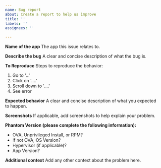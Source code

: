 ```yaml
---
name: Bug report
about: Create a report to help us improve
title: ''
labels: ''
assignees: ''

---
```


**Name of the app**
The app this issue relates to.

**Describe the bug**
A clear and concise description of what the bug is.

**To Reproduce**
Steps to reproduce the behavior:
1. Go to '...'
2. Click on '....'
3. Scroll down to '....'
4. See error

**Expected behavior**
A clear and concise description of what you expected to happen.

**Screenshots**
If applicable, add screenshots to help explain your problem.

**Phantom Version (please complete the following information):**
 - OVA, Unprivileged Install, or RPM?
 - If not OVA, OS Version?
 - Hypervisor (if applicable)?
 - App Version?

**Additional context**
Add any other context about the problem here.
